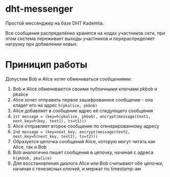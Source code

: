 # dht-messenger

Простой мессенджер на базе DHT Kademlia.

Все сообщения распределённо хранятся на нодах участников сети, при этом система переживает выходы участников и перераспределяет нагрузку при добавлении новых.

# Приницип работы

Допустим Bob и Alice хотят обмениваться сообщениями:
1. Bob и Alice обмениваются своими публичными ключами pkbob и pkalice
2. Alice хочет отправить первое зашифрованное сообщение - она кладет его на адрес `h(pkalice, pkbob)` 
4. Alice добавляет в сообщение адрес её следующего сообщения
5. `1st message = (key=h(pkalice, pkbob), encrypt(message(text1, next_key=h(key, text1), ts=t1)))`
6. Alice отправляет второе сообщение по сгенерированному адресу
7. `2nd message = (key=next_key, encrypt(message(text2, next_key=h(next_key, text2), ts=t2)))`
8. Образуется цепочка сообщений Alice, которую могут читать как Alice, так и Bob
9. Bob аналогично пишет сообщения в цепочку, начиная с адреса `h(pkbob, pkalice)` 
10. Для восстановления диалога Alice или Bob считывают обе цепочки, начиная с генезисных ключей, и мержат по timestamp-ам
